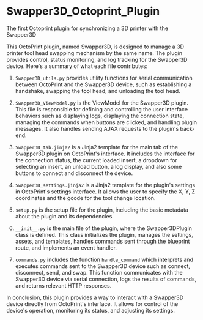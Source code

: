 # Swapper3D_Octoprint_Plugin
The first Octoprint plugin for synchronizing a 3D printer with the Swapper3D


This OctoPrint plugin, named Swapper3D, is designed to manage a 3D printer tool head swapping mechanism by the same name. The plugin provides control, status monitoring, and log tracking for the Swapper3D device. Here's a summary of what each file contributes:

1. `Swapper3D_utils.py` provides utility functions for serial communication between OctoPrint and the Swapper3D device, such as establishing a handshake, swapping the tool head, and unloading the tool head.

2. `Swapper3D_ViewModel.py` is the ViewModel for the Swapper3D plugin. This file is responsible for defining and controlling the user interface behaviors such as displaying logs, displaying the connection state, managing the commands when buttons are clicked, and handling plugin messages. It also handles sending AJAX requests to the plugin's back-end.

3. `Swapper3D_tab.jinja2` is a Jinja2 template for the main tab of the Swapper3D plugin on OctoPrint's interface. It includes the interface for the connection status, the current loaded insert, a dropdown for selecting an insert, an unload button, a log display, and also some buttons to connect and disconnect the device.

4. `Swapper3D_settings.jinja2` is a Jinja2 template for the plugin's settings in OctoPrint's settings interface. It allows the user to specify the X, Y, Z coordinates and the gcode for the tool change location.

5. `setup.py` is the setup file for the plugin, including the basic metadata about the plugin and its dependencies.

6. `__init__.py` is the main file of the plugin, where the Swapper3DPlugin class is defined. This class initializes the plugin, manages the settings, assets, and templates, handles commands sent through the blueprint route, and implements an event handler.

7. `commands.py` includes the function `handle_command` which interprets and executes commands sent to the Swapper3D device such as connect, disconnect, send, and swap. This function communicates with the Swapper3D device via serial connection, logs the results of commands, and returns relevant HTTP responses.

In conclusion, this plugin provides a way to interact with a Swapper3D device directly from OctoPrint's interface. It allows for control of the device's operation, monitoring its status, and adjusting its settings.
